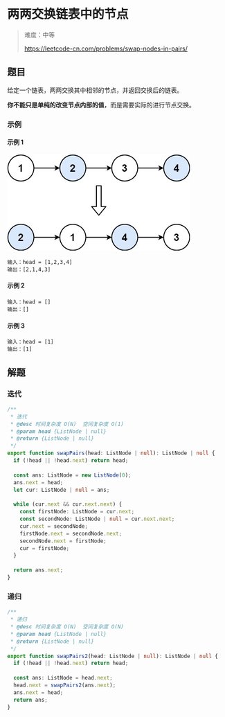 # 两两交换链表中的节点

> 难度：中等
>
> https://leetcode-cn.com/problems/swap-nodes-in-pairs/

## 题目

给定一个链表，两两交换其中相邻的节点，并返回交换后的链表。

**你不能只是单纯的改变节点内部的值**，而是需要实际的进行节点交换。

### 示例

#### 示例 1

![swap-nodes-in-pairs](../../assets/images/swap-nodes-in-pairs.jpg)

```
输入：head = [1,2,3,4]
输出：[2,1,4,3]
```

#### 示例 2

```
输入：head = []
输出：[]
```

#### 示例 3

```
输入：head = [1]
输出：[1]
```

## 解题

### 迭代

```typescript
/**
 * 迭代
 * @desc 时间复杂度 O(N)  空间复杂度 O(1)
 * @param head {ListNode | null}
 * @return {ListNode | null}
 */
export function swapPairs(head: ListNode | null): ListNode | null {
  if (!head || !head.next) return head;

  const ans: ListNode = new ListNode(0);
  ans.next = head;
  let cur: ListNode | null = ans;

  while (cur.next && cur.next.next) {
    const firstNode: ListNode = cur.next;
    const secondNode: ListNode | null = cur.next.next;
    cur.next = secondNode;
    firstNode.next = secondNode.next;
    secondNode.next = firstNode;
    cur = firstNode;
  }

  return ans.next;
}
```

### 递归

```typescript
/**
 * 递归
 * @desc 时间复杂度 O(N)  空间复杂度 O(N)
 * @param head {ListNode | null}
 * @return {ListNode | null}
 */
export function swapPairs2(head: ListNode | null): ListNode | null {
  if (!head || !head.next) return head;

  const ans: ListNode = head.next;
  head.next = swapPairs2(ans.next);
  ans.next = head;
  return ans;
}
```
